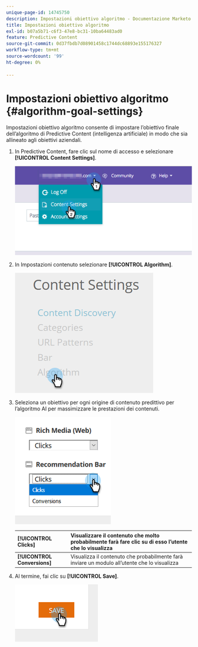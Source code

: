 ```yaml
---
unique-page-id: 14745750
description: Impostazioni obiettivo algoritmo - Documentazione Marketo - Documentazione del prodotto
title: Impostazioni obiettivo algoritmo
exl-id: b07a5b71-c6f3-47e8-bc31-10ba64483ad0
feature: Predictive Content
source-git-commit: 0d37fbdb7d08901458c1744dc68893e155176327
workflow-type: tm+mt
source-wordcount: '99'
ht-degree: 0%

---
```


# Impostazioni obiettivo algoritmo {#algorithm-goal-settings}

Impostazioni obiettivo algoritmo consente di impostare l’obiettivo finale dell’algoritmo di Predictive Content (intelligenza artificiale) in modo che sia allineato agli obiettivi aziendali.

1. In Predictive Content, fare clic sul nome di accesso e selezionare **[!UICONTROL Content Settings]**.

   ![](assets/1.png)

1. In Impostazioni contenuto selezionare **[!UICONTROL Algorithm]**.

   ![](assets/two-1.png)

1. Seleziona un obiettivo per ogni origine di contenuto predittivo per l’algoritmo AI per massimizzare le prestazioni dei contenuti.

   ![](assets/three-new.png)

   | **[!UICONTROL Clicks]** | Visualizzare il contenuto che molto probabilmente farà fare clic su di esso l’utente che lo visualizza |
   |---|---|
   | **[!UICONTROL Conversions]** | Visualizza il contenuto che probabilmente farà inviare un modulo all’utente che lo visualizza |

1. Al termine, fai clic su **[!UICONTROL Save]**.

   ![](assets/four.png)

